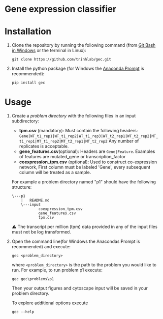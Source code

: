 # Gene expression classifier
# Installation
1. Clone the repository by running the following command (from [Git Bash in Windows](https://git-scm.com/downloads) or the terminal in Linux):
    ~~~
    git clone https://github.com/trinhlab/gec.git
    ~~~
2. Install the python package (for Windows the [Anaconda Prompt](https://www.anaconda.com/distribution/) is recommended):
    ~~~
    pip install gec
    ~~~
 
# Usage
1. Create a _problem directory_ with the following files in an input subdirectory:
    - __tpm.csv__ (mandatory): Must contain the following headers: `Gene|WT_t1_rep1|WT_t1_rep2|WT_t1_rep3|WT_t2_rep1|WT_t2_rep2|MT_t1_rep1|MT_t1_rep2|MT_t2_rep1|MT_t2_rep2` Any number of replicates is acceptable. 
    - __gene_features.csv__(optional): Headers are `Gene|Feature`. Examples of features are mutated_gene or transcription_factor
    - __coexpression_tpm.csv__ (optional): Used to construct co-expression network, First column must be labeled 'Gene', every subsequent column will be treated as a sample. 
     
    For example a problem directory named "p1" should have the following structure: 
    ~~~
    \---p1
        |   README.md
        \---input
                coexpression_tpm.csv
                gene_features.csv
                tpm.csv
    ~~~
    
    :warning: The transcript per million (tpm) data provided in any of the input files must not be log transformed. 
2. Open the command line(for Windows the Anacondas Prompt is recommended) and execute:  
    ~~~
    gec <problem_directory>
    ~~~
    where `<problem_directory>` is the path to the problem you would like to run. For example, to run problem p1 execute:
    ~~~
    gec gec\problems\p1
    ~~~
    Then your output figures and cytoscape input will be saved in your problem directory. 
    
    To explore additional options execute
    ~~~
    gec --help
    ~~~
